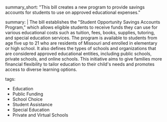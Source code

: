 summary_short: "This bill creates a new program to provide savings accounts for students to use on approved educational expenses."

summary: |
  The bill establishes the "Student Opportunity Savings Accounts Program," which allows eligible students to receive funds they can use for various educational costs such as tuition, fees, books, supplies, tutoring, and special education services. The program is available to students from age five up to 21 who are residents of Missouri and enrolled in elementary or high school. It also defines the types of schools and organizations that are considered approved educational entities, including public schools, private schools, and online schools. This initiative aims to give families more financial flexibility to tailor education to their child's needs and promotes access to diverse learning options.

tags:
  - Education
  - Public Funding
  - School Choice
  - Student Assistance
  - Special Education
  - Private and Virtual Schools
